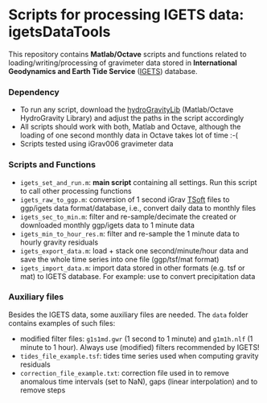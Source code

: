 Scripts for processing IGETS data: **igetsDataTools**
=====================================================
This repository contains **Matlab/Octave** scripts and functions related to loading/writing/processing of gravimeter data stored in **International Geodynamics and
Earth Tide Service** ([IGETS](http://igets.u-strasbg.fr/data_products.php)) database.  
### Dependency
* To run any script, download the [hydroGravityLib](https://github.com/emenems/hydroGravityLib) (Matlab/Octave HydroGravity Library) and adjust the paths in the script accordingly
* All scripts should work with both, Matlab and Octave, although the loading of one second monthly data in Octave takes lot of time :-(  
* Scripts tested using iGrav006 gravimeter data

### Scripts and Functions
* `igets_set_and_run.m`: **main script** containing all settings. Run this script to call other processing functions
* `igets_raw_to_ggp.m`: conversion of 1 second iGrav [TSoft](http://seismologie.oma.be/en/downloads/tsoft) files to ggp/igets data format/database, i.e., convert daily data to monthly files  
* `igets_sec_to_min.m`: filter and re-sample/decimate the created or downloaded monthly ggp/igets data to 1 minute data
* `igets_min_to_hour_res.m`: filter and re-sample the 1 minute data to hourly gravity residuals
* `igets_export_data.m`: load + stack one second/minute/hour data and save the whole time series into one file (ggp/tsf/mat format)  
* `igets_import_data.m`: import data stored in other formats (e.g. tsf or mat) to IGETS database. For example: use to convert precipitation data

### Auxiliary files
Besides the IGETS data, some auxiliary files are needed. The `data` folder contains examples of such files:
* modified filter files: `g1s1md.gwr` (1 second to 1 minute) and `g1m1h.nlf` (1 minute to 1 hour). Always use (modified) filters recommended by IGETS!
* `tides_file_example.tsf`: tides time series used when computing gravity residuals
* `correction_file_example.txt`: correction file used in to remove anomalous time intervals (set to NaN), gaps (linear interpolation) and to remove steps
